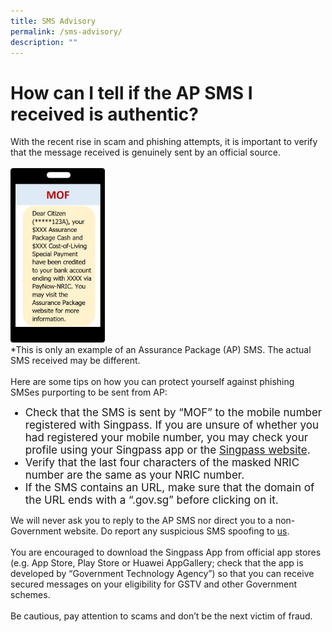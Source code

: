 ```yaml
---
title: SMS Advisory
permalink: /sms-advisory/
description: ""
---
```

# How can I tell if the AP SMS I received is authentic?
With the recent rise in scam and phishing attempts, it is important to verify that the message received is genuinely sent by an official source.<br><br>
	<img src="/images/SMS1.jpg" style="width: 30%; height: 30%;"><br>*This is only an example of an Assurance Package (AP) SMS. The actual SMS received may be different.<br><br>Here are some tips on how you can protect yourself against phishing SMSes purporting to be sent from AP:<br>
<ul>
<li style="font-size:17px">Check that the SMS is sent by “MOF” to the mobile number registered with Singpass. If you are unsure of whether you had registered your mobile number, you may check your profile using your Singpass app or the <a href="https://www.singpass.gov.sg/" class="hyperlink">Singpass website</a>. </li>
	<li style="font-size:17px">Verify that the last four characters of the masked NRIC number are the same as your NRIC number.</li>
	<li style="font-size:17px">If the SMS contains an URL, make sure that the domain of the URL ends with a “.gov.sg” before clicking on it.</li></ul>
We will never ask you to reply to the AP SMS nor direct you to a non-Government website. Do report any suspicious SMS spoofing to  <a href="/contact-us-ap/" class="hyperlink">us</a>. <br><br>
You are encouraged to download the Singpass App from official app stores (e.g. App Store, Play Store or Huawei AppGallery; check that the app is developed by “Government Technology Agency”) so that you can receive secured messages on your eligibility for GSTV and other Government schemes. <br><br>
Be cautious, pay attention to scams and don’t be the next victim of fraud.
<br><br>